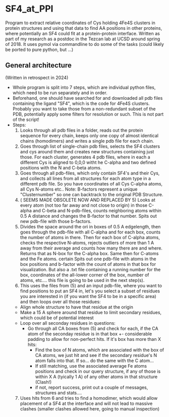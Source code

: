 # SF4_at_PPI
Program to extract relative coordinates of Cys holding 4Fe4S clusters in protein structures and using that data to find AA positions in other proteins, where potentially an SF4 could fit at a protein-protein interface. Written as part of my research as a postdoc in the Tezcan lab at UCSD around spring of 2018.
It uses pymol via commandline to do some of the tasks (could likely be ported to pure python, but ...)

## General architecture
(Written in retrospect in 2024)
- Whole program is split into 7 steps, which are individual python files, which need to be run separately and in order.
- Beforehand, one should have searched for and downloaded all pdb files containing the ligand "SF4", which is the code for 4Fe4S clusters. Probably you want to take those from a non-redundant subset of the PDB, potentially apply some filters for resolution or such. This is not part of the script!
- Steps:
    1. Looks through all pdb files in a folder, reads out the protein sequence for every chain, keeps only one copy of almost identical chains (homodimers) and writes a single pdb file for each chain.
    2. Goes through list of single-chain pdb files, selects the SF4 clusters and cys around them and creates new structures containing just those. For each cluster, generates 4 pdb files, where in each a different Cys is aligned to 0,0,0 witht he C-alpha and two defined positions with the N and C-beta atoms. 
    3. Goes through all pdb-files, which only contain SF4's and their Cys, and collects all lines from all structures for each atom type in a different pdb file. So you have coordinates of all Cys C-alpha atoms, all Cys N-atoms etc..
    Note: B-factors represent a unique "Clusternumber" so one can backtrack to the original PDB Structure.
    4. ( SEEMS MADE OBSOLETE NOW AND REPLACED BY 5) 
    Looks at every atom (not too far away and not close to origin) in those C-alpha and C-beta and N-pdb-files, counts neighboring atoms within 0.5 A distance and changes the B-factor to that number. Spits out new pdb-file with those b-factors.
    5. Divides the space around the ori in boxes of 0.5 A edgelength, then goes through the pdb-file with all C-alpha and for each box, counts the number of atoms in there. Then for each box of C-alpha atoms, checks the respective N-atoms, rejects outliers of more than 1 A away from their average and counts how many there are and where. Returns that as N-box for the C-alpha box. Same then for C-atoms and the Fe atoms. certain Spits out one pdb-file with atoms in the box positions and b-factor with the count of atoms in that box for visualization. But also a .txt file containing a running number for the box, coordinates of the all-lower corner of the box, number of atoms, etc.... this file is going to be used in the next step(s).
    6. This uses the files from (5) and an input pdb-file, where you want to find positions to put an SF4 in, let's you select a subset of residues you are interested in (if you want the SF4 to be in a specific area) and then loops over all those residues:
    - Align whole structure to have that residue at the origin
    - Make a 15 A sphere around that residue to limit secondary residues, which could be of potential interest
    - Loop over all seconday residues in questions:
        - Go through all CA boxes from (5) and check for each, if the CA atom of the seconday residue is in that box +- considerable padding to allow for non-perfect hits. If it's box has more than X hits:
            - Find the box of N atoms, which are associated with the box of CA atoms, we just hit and see if the secondary residue's N atom falls into that. If so... do the same with the C atom... 
            - If still matching, use the associated average Fe atoms positions and check in our query structure, if any of those is within X A (tyically 1 A) of any other atoms in that structure (Clash!)
            - if not, report success, print out a couple of messages, structures and stats....
    7. Uses hits from 6 and tries to find a homodimer, which would allow placement of a SF4 at the interface and will not lead to massive clashes (smaller clashes allowed here, going to manual inspection)